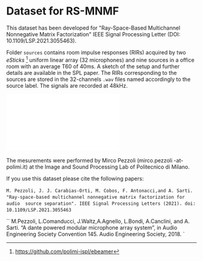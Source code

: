 # Dataset for RS-MNMF

This dataset has been developed for "Ray-Space-Based Multichannel Nonnegative Matrix Factorization" IEEE Signal Processing Letter (DOI: 10.1109/LSP.2021.3055463).

Folder ``sources`` contains room impulse responses (RIRs) acquired by two _eSticks_ [^fn] uniform linear array (32 microphones) and nine sources in a office room with an average T60 of 40ms.
A sketch of the setup and further details are available in the SPL paper.
The RIRs corresponding to the sources are stored in the 32-channels ``.wav`` files named accordingly to the source label. 
The signals are recorded at 48kHz.

![A test image](../images/office_setup.pdf)

The mesurements were performed by Mirco Pezzoli (mirco.pezzoli -at- polimi.it) at the Image and Sound Processing Lab of Politecnico di Milano. 

If you use this dataset please cite the following papers:

``
M. Pezzoli, J. J. Carabias-Orti, M. Cobos, F. Antonacci,and A. Sarti. 
"Ray-space-based multichannel nonnegative matrix factorization for audio 
source separation". IEEE Signal Processing Letters (2021).
doi: 10.1109/LSP.2021.3055463
``

``
M.Pezzoli, L.Comanducci, J.Waltz,A.Agnello, L.Bondi, A.Canclini, and A. Sarti.
“A dante powered modular microphone array system”, 
in Audio Engineering Society Convention 145. Audio Engineering Society, 2018.
`


[^fn]: https://github.com/polimi-ispl/ebeamer